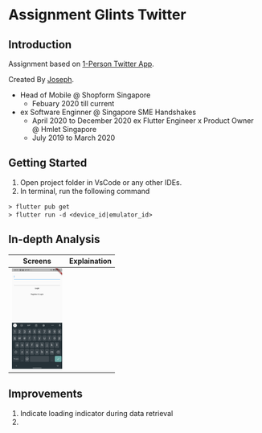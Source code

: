 
# Assignment Glints Twitter

## Introduction

Assignment based on [1-Person Twitter App](https://gist.github.com/seahyc/a937011e576bc32fe1b54ea8ab8cf52f).

Created By [Joseph](https://www.linkedin.com/in/joseph-cheng-90581a40/).
- Head of Mobile @ Shopform Singapore
  - Febuary 2020 till current
- ex Software Enginner @ Singapore SME Handshakes
  - April 2020 to December 2020
ex Flutter Engineer x Product Owner @ Hmlet Singapore
  - July 2019 to March 2020

## Getting Started
1. Open project folder in VsCode or any other IDEs.
2. In terminal, run the following command
```
> flutter pub get
> flutter run -d <device_id|emulator_id>
```

## In-depth Analysis

|Screens|Explaination|
|---|---|
|<img src="https://github.com/wheel1992/assignment_glints_twitter/blob/main/screenshoots/1-login.png" alt="drawing" height="200"/>||

## Improvements
1. Indicate loading indicator during data retrieval
2. 

